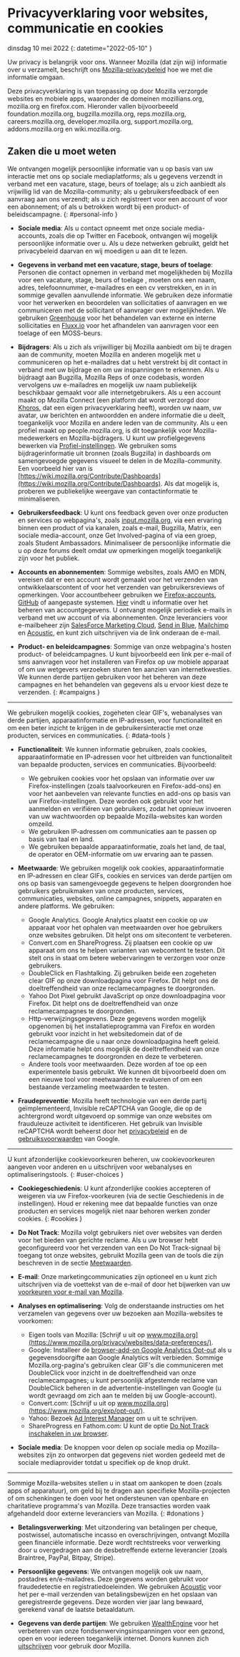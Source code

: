 ﻿# Privacyverklaring voor websites, communicatie en cookies

dinsdag 10 mei 2022
{: datetime="2022-05-10" }

Uw privacy is belangrijk voor ons. Wanneer Mozilla (dat zijn wij) informatie over u verzamelt, beschrijft ons [Mozilla-privacybeleid](https://www.mozilla.org/privacy/) hoe we met die informatie omgaan.

Deze privacyverklaring is van toepassing op door Mozilla verzorgde websites en mobiele apps, waaronder de domeinen mozillians.org, mozilla.org en firefox.com. Hieronder vallen bijvoorbeeeld foundation.mozilla.org, bugzilla.mozilla.org, reps.mozilla.org, careers.mozilla.org, developer.mozilla.org, support.mozilla.org, addons.mozilla.org en wiki.mozilla.org.

## Zaken die u moet weten

We ontvangen mogelijk persoonlijke informatie van u op basis van uw interactie met ons op sociale mediaplatforms; als u gegevens verzendt in verband met een vacature, stage, beurs of toelage; als u zich aanbiedt als vrijwillig lid van de Mozilla-community; als u gebruikersfeedback of een aanvraag aan ons verzendt; als u zich registreert voor een account of voor een abonnement; of als u betrokken wordt bij een product- of beleidscampagne. 
{: #personal-info }

* **Sociale media**: Als u contact opneemt met onze sociale media-accounts, zoals die op Twitter en Facebook, ontvangen wij mogelijk persoonlijke informatie over u. Als u deze netwerken gebruikt, geldt het privacybeleid daarvan en wij moedigen u aan dit te lezen.

* **Gegevens in verband met een vacature, stage, beurs of toelage**: Personen die contact opnemen in verband met mogelijkheden bij Mozilla voor een vacature, stage, beurs of toelage , moeten ons een naam, adres, telefoonnummer, e-mailadres en een cv verstrekken, en in in sommige gevallen aanvullende informatie. We gebruiken deze informatie voor het verwerken en beoordelen van sollicitaties of aanvragen en we communiceren met de sollicitant of aanvrager over mogelijkheden. We gebruiken [Greenhouse](https://www.greenhouse.io/privacy-policy) voor het behandelen van externe en interne sollicitaties en [Fluxx.io](https://www.fluxx.io/privacy-policy) voor het afhandelen van aanvragen voor een toelage of een MOSS-beurs.

* **Bijdragers**: Als u zich als vrijwilliger bij Mozilla aanbiedt om bij te dragen aan de community, moeten Mozilla en anderen mogelijk met u communiceren op het e-mailadres dat u hebt verstrekt bij dit contact in verband met uw bijdrage en om uw inspanningen te erkennen. Als u bijdraagt aan Bugzilla, Mozilla Reps of onze codebasis, worden vervolgens uw e-mailadres en mogelijk uw naam publiekelijk beschikbaar gemaakt voor alle internetgebruikers. Als u een account maakt op Mozilla Connect (een platform dat wordt verzorgd door [Khoros](https://khoros.com/privacy), dat een eigen privacyverklaring heeft), worden uw naam, uw avatar, uw berichten en antwoordden en andere informatie die u deelt, toegankelijk voor Mozilla en andere leden van de community. Als u een profiel maakt op people.mozilla.org, is dit toegankelijk voor Mozilla-medewerkers en Mozilla-bijdragers. U kunt uw profielgegevens bewerken via [Profiel-instellingen](https://people.mozilla.org/e?section=personal-info). We gebruiken soms bijdragerinformatie uit bronnen (zoals Bugzilla) in dashboards om samengevoegde gegevens visueel te delen in de Mozilla-community. Een voorbeeld hier van is [https://wiki.mozilla.org/Contribute/Dashboards](https://wiki.mozilla.org/Contribute/Dashboards). Als dat mogelijk is, proberen we publiekelijke weergave van contactinformatie te minimaliseren.

* **Gebruikersfeedback**: U kunt ons feedback geven over onze producten en services op webpagina's, zoals [input.mozilla.org](https://input.mozilla.org/), via een ervaring binnen een product of via kanalen, zoals e-mail, Bugzilla, Matrix, een sociale media-account, onze Get Involved-pagina of via een groep, zoals Student Ambassadors. Minimaliseer de persoonlijke informatie die u op deze forums deelt omdat uw opmerkingen mogelijk toegankelijk zijn voor het publiek.

* **Accounts en abonnementen**: Sommige websites, zoals AMO en MDN, vereisen dat er een account wordt gemaakt voor het verzenden van ontwikkelaarscontent of voor het verzenden van gebruikersreviews of opmerkingen. Voor accountbeheer gebruiken we [Firefox-accounts](https://www.mozilla.org/privacy/firefox/), [GitHub](https://help.github.com/en/github/site-policy/github-privacy-statement#our-use-of-cookies-and-tracking) of aangepaste systemen. [Hier](https://support.mozilla.org/kb/managing-account-data) vindt u informatie over het beheren van accountgegevens. U ontvangt mogelijk periodiek e-mails in verband met uw account of via abonnementen. Onze leveranciers voor e-mailbeheer zijn [SalesForce Marketing Cloud](https://www.marketingcloud.com/privacy-policy/website-privacy-statement/), [Send in Blue](https://www.sendinblue.com/legal/privacypolicy/), [Mailchimp](https://mailchimp.com/legal/privacy/) en [Acoustic](https://acoustic.com/privacy-notice/), en kunt zich uitschrijven via de link onderaan de e-mail. 

* **Product- en beleidcampagnes**: Sommige van onze webpagina's hosten product- of beleidcampagnes. U kunt bijvoorbeeld een link per e-mail of sms aanvragen voor het installeren van Firefox op uw mobiele apparaat of om uw wetgevers verzoeken sturen ten aanzien van internetkwesties. We kunnen derde partijen gebruiken voor het beheren van deze campagnes en het behandelen van gegevens als u ervoor kiest deze te verzenden. 
{: #campaigns }

---------------------------------------

We gebruiken mogelijk cookies, zogeheten clear GIF's, webanalyses van derde partijen, apparaatinformatie en IP-adressen, voor functionaliteit en om een beter inzicht te krijgen in de gebruikersinteractie met onze producten, services en communicaties. 
{: #data-tools }

* **Functionaliteit**: We kunnen informatie gebruiken, zoals cookies, apparaatinformatie en IP-adressen voor het uitbreiden van functionaliteit van bepaalde producten, services en communicaties. Bijvoorbeeld:
    * We gebruiken cookies voor het opslaan van informatie over uw Firefox-instellingen (zoals taalvoorkeuren en Firefox-add-ons) en voor het aanbevelen van relevante functies en add-ons op basis van uw Firefox-instellingen. Deze worden ook gebruikt voor het aanmelden en verifiëren van gebruikers, zodat het opnieuw invoeren van uw wachtwoorden op bepaalde Mozilla-websites kan worden omzeild.
    * We gebruiken IP-adressen om communicaties aan te passen op basis van taal en land.
    * We gebruiken bepaalde apparaatinformatie, zoals het land, de taal, de operator en OEM-informatie om uw ervaring aan te passen.

* **Meetwaarde**: We gebruiken mogelijk ook cookies, apparaatinformatie en IP-adressen en clear GIFs, cookies en services van derde partijen om ons op basis van samengevoegde gegevens te helpen doorgronden hoe gebruikers gebruikmaken van onze producten, services, communicaties, websites, online campagnes, snippets, apparaten en andere platforms. We gebruiken:
    * Google Analytics. Google Analytics plaatst een cookie op uw apparaat voor het ophalen van meetwaarden over hoe gebruikers onze websites gebruiken. Dit helpt ons om sitecontent te verbeteren.
    * Convert.com en ShareProgress. Zij plaatsen een cookie op uw apparaat om ons te helpen varianten van webcontent te testen. Dit stelt ons in staat om betere webervaringen te verzorgen voor onze gebruikers.
    * DoubleClick en Flashtalking. Zij gebruiken beide een zogeheten clear GIF op onze downloadpagina voor Firefox. Dit helpt ons de doeltreffendheid van onze reclamecampagnes te doorgronden.
    * Yahoo Dot Pixel gebruikt JavaScript op onze downloadpagina voor Firefox. Dit helpt ons de doeltreffendheid van onze reclamecampagnes te doorgronden.
    * Http-verwijzingsgegevens. Deze gegevens worden mogelijk opgenomen bij het installatieprogramma van Firefox en worden gebruikt voor inzicht in het websitedomein dat of de reclamecampagne die u naar onze downloadpagina heeft geleid. Deze informatie helpt ons mogelijk de doeltreffendheid van onze reclamecampagnes te doorgronden en deze te verbeteren.
    * Andere tools voor meetwaarden. Deze worden af toe op een experimentele basis gebruikt. We kunnen dit bijvoorbeeld doen om een nieuwe tool voor meetwaarden te evalueren of om een bestaande verzameling meetwaarden te testen.
  
* **Fraudepreventie**: Mozilla heeft technologie van een derde partij geïmplementeerd, Invisible reCAPTCHA van Google, die op de achtergrond wordt uitgevoerd op sommige van onze websites om frauduleuze activiteit te identificeren. Het gebruik van Invisible reCAPTCHA wordt beheerst door het [privacybeleid](https://www.google.com/intl/policies/privacy/) en de [gebruiksvoorwaarden](https://policies.google.com/terms) van Google.

---------------------------------------

U kunt afzonderlijke cookievoorkeuren beheren, uw cookievoorkeuren aangeven voor anderen en u uitschrijven voor webanalyses en optimaliseringstools. 
{: #user-choices }

* **Cookiegeschiedenis**: U kunt afzonderlijke cookies accepteren of weigeren via uw Firefox-voorkeuren (via de sectie Geschiedenis in de instellingen). Houd er rekening mee dat bepaalde functies van onze producten en services mogelijk niet naar behoren werken zonder cookies. 
{: #cookies }

* **Do Not Track**: Mozilla volgt gebruikers niet over websites van derden voor het bieden van gerichte reclame. Als u uw browser hebt geconfigureerd voor het verzenden van een Do Not Track-signaal bij toegang tot onze websites, gebruikt Mozilla geen van de tools die zijn beschreven in de sectie [Meetwaarden](https://www.mozilla.org/privacy/websites/#data-tools).

* **E-mail**: Onze marketingcommunicaties zijn optioneel en u kunt zich uitschrijven via de voettekst van de e-mail of door het bijwerken van uw [voorkeuren voor e-mail van Mozilla](https://www.mozilla.org/newsletter/recovery/).

* **Analyses en optimalisering**: Volg de onderstaande instructies om het verzamelen van gegevens over uw bezoeken aan Mozilla-websites te voorkomen:
    * Eigen tools van Mozilla: [Schrijf u uit op www.mozilla.org](https://www.mozilla.org/privacy/websites/data-preferences/).
    * Google: Installeer de [browser-add-on Google Analytics Opt-out](https://tools.google.com/dlpage/gaoptout) als u gegevensdoorgifte aan Google Analytics wilt verbieden. Sommige Mozilla.org-pagina's gebruiken clear GIF's die communiceren met DoubleClick voor inzicht in de doeltreffendheid van onze reclamecampagnes; u kunt persoonlijk afgestemde reclame van DoubleClick beheren in de advertentie-instellingen van Google (u wordt gevraagd om zich aan te melden bij uw Google-account).
    * Convert.com: [Schrijf u uit op www.mozilla.org](https://www.mozilla.org/exp/opt-out/).
    * Yahoo: Bezoek [Ad Interest Manager](https://aim.yahoo.com/aim/us/en/optout/) om u uit te schrijven.
    * ShareProgress en Fathom.com: U kunt de optie [Do Not Track inschakelen in uw browser](https://support.mozilla.org/kb/how-do-i-turn-do-not-track-feature).

* **Sociale media**: De knoppen voor delen op sociale media op Mozilla-websites zijn zo ontworpen dat gegevens niet worden gedeeld met de sociale mediaprovider totdat u specifiek op de knop drukt.

---------------------------------------

Sommige Mozilla-websites stellen u in staat om aankopen te doen (zoals apps of apparatuur), om geld bij te dragen aan specifieke Mozilla-projecten of om schenkingen te doen voor het ondersteunen van openbare en charitatieve programma's van Mozilla. Deze transacties worden vaak afgehandeld door externe leveranciers van Mozilla. 
{: #donations }

* **Betalingsverwerking**: Met uitzondering van betalingen per cheque, postwissel, automatische incasso en overschrijvingen, ontvangt Mozilla geen financiële informatie. Deze wordt rechtstreeks voor verwerking door u overgedragen aan de desbetreffende externe leverancier (zoals Braintree, PayPal, Bitpay, Stripe).

* **Persoonlijke gegevens**: We ontvangen mogelijk ook uw naam, postadres en/e-mailadres. Deze gegevens worden gebruikt voor fraudedetectie en registratiedoeleinden. We gebruiken [Acoustic](https://acoustic.com/privacy-notice/) voor het per e-mail verzenden van betalingsbewijzen en het opslaan van geregistreerde gegevens. Deze worden vier jaar lang bewaard, gerekend vanaf de laatste betaaldatum. 

* **Gegevens van derde partijen**: We gebruiken [WealthEngine](https://www.wealthengine.com/wealthengine-inc-privacy-policy/) voor het verbeteren van onze fondsenwervingsinspanningen voor een gezond, open en voor iedereen toegankelijk internet. Donors kunnen zich [uitschrijven](https://app.onetrust.com/app/#/webform/4ba08202-2ede-4934-a89e-f0b0870f95f0) voor gebruik door Mozilla.
